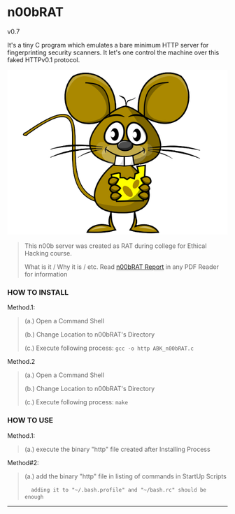
# n00bRAT

v0.7

It's a tiny C program which emulates a bare minimum HTTP server for fingerprinting security scanners.
It let's one control the machine over this faked HTTPv0.1 protocol.

![image of Rat](docs/rat.png)

> This n00b server was created as RAT during college for Ethical Hacking course.
>
> What is it / Why it is / etc.
> Read [n00bRAT Report](./docs/n00bRAT_Report.pdf) in any PDF Reader for information


### HOW TO INSTALL

Method.1:
> (a.) Open a Command Shell
>
> (b.) Change Location to n00bRAT's Directory
>
> (c.) Execute following process:	`gcc -o http ABK_n00bRAT.c`

Method.2
> (a.) Open a Command Shell
>
> (b.) Change Location to n00bRAT's Directory
>
> (c.) Execute following process:	`make`



### HOW TO USE

Method.1:
> (a.) execute the binary "http" file created after Installing Process

Method#2:
> (a.) add the binary "http" file in listing of commands in StartUp Scripts
>
>       adding it to "~/.bash.profile" and "~/bash.rc" should be enough

---
